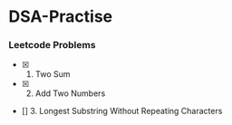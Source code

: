 # DSA-Practise
### Leetcode Problems
- [x] 1. Two Sum
- [x] 2. Add Two Numbers
- [] 3. Longest Substring Without Repeating Characters
